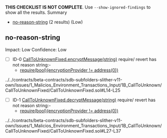 **THIS CHECKLIST IS NOT COMPLETE**. Use `--show-ignored-findings` to show all the results.
Summary
 - [no-reason-string](#no-reason-string) (2 results) (Low)
## no-reason-string
Impact: Low
Confidence: Low
 - [ ] ID-0
[CallToUnknownFixed.encryptMessage(string)](../../contracts/beta-contracts/sdb-subfolders-slither-v11-own/Issues/1_Malicios_Environment_Transactions_Input/1B_CallToUnknown/CallToUnknownFixed/CallToUnknownFixed.sol#L14-L25) require/ revert has not reason string:- 
	- [require(bool)(encryptionProvider != address(0))](../../contracts/beta-contracts/sdb-subfolders-slither-v11-own/Issues/1_Malicios_Environment_Transactions_Input/1B_CallToUnknown/CallToUnknownFixed/CallToUnknownFixed.sol#L18)

../../contracts/beta-contracts/sdb-subfolders-slither-v11-own/Issues/1_Malicios_Environment_Transactions_Input/1B_CallToUnknown/CallToUnknownFixed/CallToUnknownFixed.sol#L14-L25


 - [ ] ID-1
[CallToUnknownFixed.decryptMessage(string)](../../contracts/beta-contracts/sdb-subfolders-slither-v11-own/Issues/1_Malicios_Environment_Transactions_Input/1B_CallToUnknown/CallToUnknownFixed/CallToUnknownFixed.sol#L27-L37) require/ revert has not reason string:- 
	- [require(bool)(encryptionProvider != address(0))](../../contracts/beta-contracts/sdb-subfolders-slither-v11-own/Issues/1_Malicios_Environment_Transactions_Input/1B_CallToUnknown/CallToUnknownFixed/CallToUnknownFixed.sol#L31)

../../contracts/beta-contracts/sdb-subfolders-slither-v11-own/Issues/1_Malicios_Environment_Transactions_Input/1B_CallToUnknown/CallToUnknownFixed/CallToUnknownFixed.sol#L27-L37


